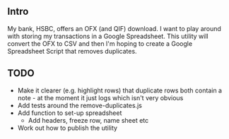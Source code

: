 ## Intro

My bank, HSBC, offers an OFX (and QIF) download.  I want to play around with storing my transactions in a Google Spreadsheet.  This utility will convert the OFX to CSV and then I'm hoping to create a Google Spreadsheet Script that removes duplicates.

## TODO

* Make it clearer (e.g. highlight rows) that duplicate rows both contain a note - at the moment it just logs which isn't very obvious
* Add tests around the remove-duplicates.js
* Add function to set-up spreadsheet
  - Add headers, freeze row, name sheet etc
* Work out how to publish the utility
